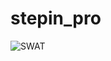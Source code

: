 # stepin_pro
![SWAT](https://user-images.githubusercontent.com/89767600/135408090-12a6d209-837f-4879-a48b-400f6f74e0f7.PNG)
